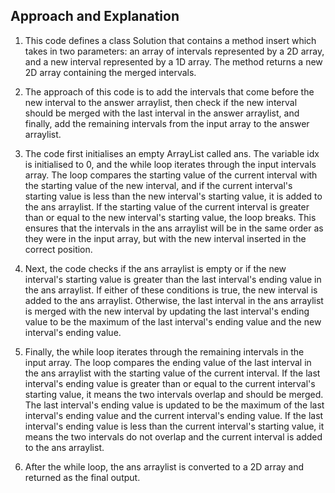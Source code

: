 ## Approach and Explanation
1. This code defines a class Solution that contains a method insert which takes in two parameters: an array of intervals represented by a 2D array, and a new interval represented by a 1D array. The method returns a new 2D array containing the merged intervals.

2. The approach of this code is to add the intervals that come before the new interval to the answer arraylist, then check if the new interval should be merged with the last interval in the answer arraylist, and finally, add the remaining intervals from the input array to the answer arraylist.

3. The code first initialises an empty ArrayList called ans. The variable idx is initialised to 0, and the while loop iterates through the input intervals array. The loop compares the starting value of the current interval with the starting value of the new interval, and if the current interval's starting value is less than the new interval's starting value, it is added to the ans arraylist. If the starting value of the current interval is greater than or equal to the new interval's starting value, the loop breaks. This ensures that the intervals in the ans arraylist will be in the same order as they were in the input array, but with the new interval inserted in the correct position.

4. Next, the code checks if the ans arraylist is empty or if the new interval's starting value is greater than the last interval's ending value in the ans arraylist. If either of these conditions is true, the new interval is added to the ans arraylist. Otherwise, the last interval in the ans arraylist is merged with the new interval by updating the last interval's ending value to be the maximum of the last interval's ending value and the new interval's ending value.

5. Finally, the while loop iterates through the remaining intervals in the input array. The loop compares the ending value of the last interval in the ans arraylist with the starting value of the current interval. If the last interval's ending value is greater than or equal to the current interval's starting value, it means the two intervals overlap and should be merged. The last interval's ending value is updated to be the maximum of the last interval's ending value and the current interval's ending value. If the last interval's ending value is less than the current interval's starting value, it means the two intervals do not overlap and the current interval is added to the ans arraylist.

6. After the while loop, the ans arraylist is converted to a 2D array and returned as the final output.